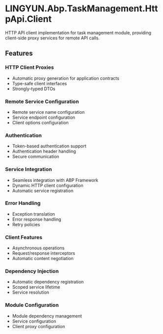 # LINGYUN.Abp.TaskManagement.HttpApi.Client

HTTP API client implementation for task management module, providing client-side proxy services for remote API calls.

## Features

### HTTP Client Proxies
- Automatic proxy generation for application contracts
- Type-safe client interfaces
- Strongly-typed DTOs

### Remote Service Configuration
- Remote service name configuration
- Service endpoint configuration
- Client options configuration

### Authentication
- Token-based authentication support
- Authentication header handling
- Secure communication

### Service Integration
- Seamless integration with ABP Framework
- Dynamic HTTP client configuration
- Automatic service registration

### Error Handling
- Exception translation
- Error response handling
- Retry policies

### Client Features
- Asynchronous operations
- Request/response interceptors
- Automatic content negotiation

### Dependency Injection
- Automatic dependency registration
- Scoped service lifetime
- Service resolution

### Module Configuration
- Module dependency management
- Service configuration
- Client proxy configuration
